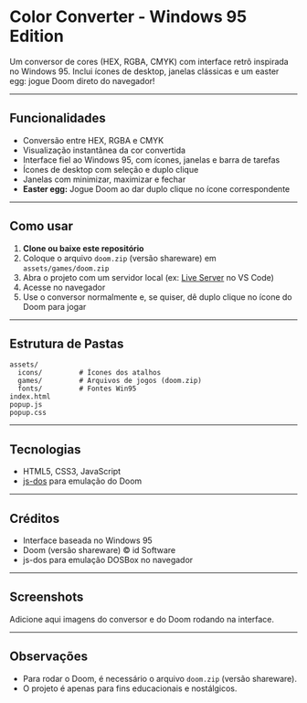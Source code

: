 # Color Converter - Windows 95 Edition

Um conversor de cores (HEX, RGBA, CMYK) com interface retrô inspirada no Windows 95. Inclui ícones de desktop, janelas clássicas e um easter egg: jogue Doom direto do navegador!

---

## Funcionalidades

- Conversão entre HEX, RGBA e CMYK
- Visualização instantânea da cor convertida
- Interface fiel ao Windows 95, com ícones, janelas e barra de tarefas
- Ícones de desktop com seleção e duplo clique
- Janelas com minimizar, maximizar e fechar
- **Easter egg:** Jogue Doom ao dar duplo clique no ícone correspondente

---

## Como usar

1. **Clone ou baixe este repositório**
2. Coloque o arquivo `doom.zip` (versão shareware) em `assets/games/doom.zip`
3. Abra o projeto com um servidor local (ex: [Live Server](https://marketplace.visualstudio.com/items?itemName=ritwickdey.LiveServer) no VS Code)
4. Acesse no navegador
5. Use o conversor normalmente e, se quiser, dê duplo clique no ícone do Doom para jogar

---

## Estrutura de Pastas

```
assets/
  icons/         # Ícones dos atalhos
  games/         # Arquivos de jogos (doom.zip)
  fonts/         # Fontes Win95
index.html
popup.js
popup.css
```

---

## Tecnologias

- HTML5, CSS3, JavaScript
- [js-dos](https://js-dos.com/) para emulação do Doom

---

## Créditos

- Interface baseada no Windows 95
- Doom (versão shareware) © id Software
- js-dos para emulação DOSBox no navegador

---

## Screenshots

Adicione aqui imagens do conversor e do Doom rodando na interface.

---

## Observações

- Para rodar o Doom, é necessário o arquivo `doom.zip` (versão shareware).
- O projeto é apenas para fins educacionais e nostálgicos.
